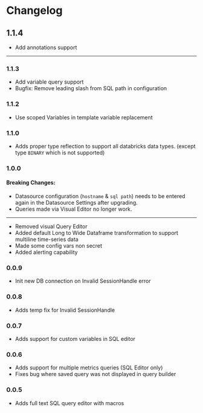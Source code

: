 # Changelog

## 1.1.4

- Add annotations support

---

### 1.1.3

- Add variable query support
- Bugfix: Remove leading slash from SQL path in configuration


### 1.1.2

- Use scoped Variables in template variable replacement

### 1.1.0

- Adds proper type reflection to support all databricks data types. (except type `BINARY` which is not supported)

### 1.0.0

#### Breaking Changes: 

- Datasource configuration (`hostname` & `sql path`) needs to be entered again in the Datasource Settings after upgrading.
- Queries made via Visual Editor no longer work.

---

- Removed visual Query Editor
- Added default Long to Wide Dataframe transformation to support multiline time-series data
- Made some config vars non secret
- Added alerting capability


### 0.0.9

- Init new DB connection on Invalid SessionHandle error

### 0.0.8

- Adds temp fix for Invalid SessionHandle 

### 0.0.7

- Adds support for custom variables in SQL editor

### 0.0.6

- Adds support for multiple metrics queries (SQL Editor only)
- Fixes bug where saved query was not displayed in query builder

### 0.0.5

- Adds full text SQL query editor with macros
